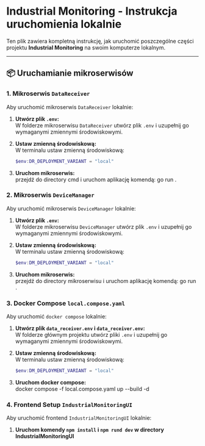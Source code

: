 # Industrial Monitoring - Instrukcja uruchomienia lokalnie

Ten plik zawiera kompletną instrukcję, jak uruchomić poszczególne części projektu **Industrial Monitoring** na swoim komputerze lokalnym.

---

## 📦 Uruchamianie mikroserwisów

### 1. Mikroserwis `DataReceiver`

Aby uruchomić mikroserwis `DataReceiver` lokalnie:

1. **Utwórz plik `.env`:**  
   W folderze mikroserwisu `DataReceiver` utwórz plik `.env` i uzupełnij go wymaganymi zmiennymi środowiskowymi.

2. **Ustaw zmienną środowiskową:**  
   W terminalu ustaw zmienną środowiskową:
   ```powershell
   $env:DR_DEPLOYMENT_VARIANT = "local"

3. **Uruchom mikroserwis:**  
  przejdź do directory cmd i uruchom aplikację komendą:
   go run .

### 2. Mikroserwis `DeviceManager`

Aby uruchomić mikroserwis `DeviceManager` lokalnie:

1. **Utwórz plik `.env`:**  
   W folderze mikroserwisu `DeviceManager` utwórz plik `.env` i uzupełnij go wymaganymi zmiennymi środowiskowymi.

2. **Ustaw zmienną środowiskową:**  
   W terminalu ustaw zmienną środowiskową:
   ```powershell
   $env:DM_DEPLOYMENT_VARIANT = "local"

3. **Uruchom mikroserwis:**  
  przejdź do directory mikroserwisu i uruchom aplikację komendą:
   go run .

### 3. Docker Compose `local.compose.yaml`

Aby uruchomić `docker compose` lokalnie:

1. **Utwórz plik `data_receiver.env` i `data_receiver.env`:**  
   W folderze głównym projektu utwórz pliki `.env` i uzupełnij go wymaganymi zmiennymi środowiskowymi.

2. **Ustaw zmienną środowiskową:**  
   W terminalu ustaw zmienną środowiskową:
   ```powershell
   $env:DM_DEPLOYMENT_VARIANT = "local"

3. **Uruchom docker compose:**  
  docker compose -f local.compose.yaml up --build -d

### 4. Frontend Setup `IndustrialMonitoringUI`

Aby uruchomić frontend `IndustrialMonitoringUI` lokalnie:

1. **Uruchom komendy `npm install` i `npm rund dev` w directory IndustrialMonitoringUI** 
